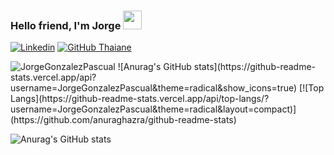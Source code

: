 ### Hello friend, I'm Jorge <img src="https://raw.githubusercontent.com/iampavangandhi/iampavangandhi/master/gifs/Hi.gif" width="30px">   

[![Linkedin](https://img.shields.io/badge/-LinkedIn-222222?style=flat-square&logo=Linkedin&logoColor=white&link=https://www.linkedin.com/in/engincan-veske-b4a75b145/)](https://www.linkedin.com/in/jorge-gonz%C3%A1lez-pascual-3a539620b/)
[![GitHub Thaiane](https://img.shields.io/github/followers/JorgeGonzalezPascual?label=follow&style=social)](https://github.com/JorgeGonzalezPascual)

<img src="https://komarev.com/ghpvc/?username=JorgeGonzalezPascual&label=Profile%20views&color=59405c&style=flat" alt="JorgeGonzalezPascual" />
![Anurag's GitHub stats](https://github-readme-stats.vercel.app/api?username=JorgeGonzalezPascual&theme=radical&show_icons=true) 
[![Top Langs](https://github-readme-stats.vercel.app/api/top-langs/?username=JorgeGonzalezPascual&theme=radical&layout=compact)](https://github.com/anuraghazra/github-readme-stats)


![Anurag's GitHub stats](https://github-readme-stats.vercel.app/api?username=JorgeGonzalezPascual&theme=dark&show_icons=true)
